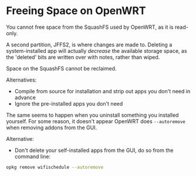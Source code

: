 # Freeing Space on OpenWRT

You cannot free space from the SquashFS used by OpenWRT, as it is read-only.  

A second partition, JFFS2, is where changes are made to.  Deleting a system-installed app will actually *decrease* the available storage space, as the 'deleted' bits are written over with notes, rather than wiped.  

Space on the SquashFS cannot be reclaimed.

Alternatives:
- Compile from source for installation and strip out apps you don't need in advance
- Ignore the pre-installed apps you don't need


The same seems to happen when you uninstall something you installed yourself.  For some reason, it doesn't appear OpenWRT does `--autoremove` when removing addons from the GUI.

Alternative:
- Don't delete your self-installed apps from the GUI, do so from the command line:
```bash
opkg remove wifischedule --autoremove
```
